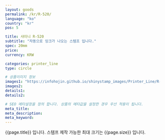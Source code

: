 ```yaml
---
layout: goods
permalink: /kr/R-520/
language: "ko"
country: "kr"
pos: 5

title: 샤이니 R-520
subtitle: "자동으로 잉크가 나오는 스템프 입니다."
spec: 20mm
price: 
currency: KRW

categories: printer_line
type: circle

# 상품이미지 정보
images1: "https://infohojin.github.io/shinystamp_images/Printer_Line/R-520/R-520_1.jpg"
images2:
details1:
details2:    

# SEO 메타설정을 정의 합니다. 상품의 메타값을 설정한 경우 우선 적용이 됩니다.
meta_title: 
meta_description:
meta_keyword:
---
```


{{page.title}} 입니다. 스템프 제작 가능한 최대 크기는 {{page.size}} 입니다.